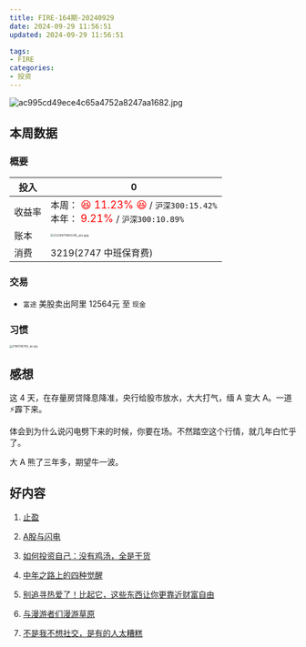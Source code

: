 ```yaml
---
title: FIRE-164期-20240929
date: 2024-09-29 11:56:51
updated: 2024-09-29 11:56:51

tags:
- FIRE
categories:
- 投资
---
```


![ac995cd49ece4c65a4752a8247aa1682.jpg](https://s2.loli.net/2024/09/22/uRboVQC38OdkUDW.jpg)

## 本周数据

### 概要

| 投入   | 0                                                     |
| ------ | ------------------------------------------------------------ |
| 收益率 | 本周：<font color="red" size=4> 😆 11.23% 😆</font> / `沪深300:15.42%`    <br />本年：<font color="red" size=4> 9.21% </font>/ `沪深300:10.89%` |
| 账本   | <img src="https://s2.loli.net/2024/09/22/3Nq9xieR6ZGagYf.jpg" alt="211697983156_.pic.jpg" style="zoom:33%;" /> |
| 消费   | 3219(2747 中班保育费)                                           |

### 交易
* `富途` 美股卖出阿里 12564元 至 `现金`

### 习惯

<img src="https://s2.loli.net/2024/09/22/7oKZVpikNlPMq3j.jpg" alt="211697983156_.pic.jpg" style="zoom:30%;" />

## 感想

这 4 天，在存量房贷降息降准，央行给股市放水，大大打气，缅 A 变大 A。一道⚡️霹下来。

体会到为什么说闪电劈下来的时候，你要在场。不然踏空这个行情，就几年白忙乎了。

大 A 熊了三年多，期望牛一波。

## 好内容

1. [止盈](https://mp.weixin.qq.com/s/tf7Yjnfx3MtspyAPRvg0eA)

2. [A股与闪电](https://mp.weixin.qq.com/s/YPJv-qvv4YvrbP3PyXQrMw)

3. [如何投资自己：没有鸡汤，全是干货](https://www.xiaoyuzhoufm.com/episode/66f9526081cdab3a93f0155b)

4. [中年之路上的四种觉醒](https://www.xiaoyuzhoufm.com/episode/66f28c352adfe48b8317ac97)

5. [别追寻热爱了！比起它，这些东西让你更靠近财富自由](https://www.xiaoyuzhoufm.com/episode/66f65bc581cdab3a937360f7)

6. [与漫游者们漫游草原](https://www.xiaoyuzhoufm.com/episode/66f79598e27add2172e5e4e6)

7. [不是我不想社交，是有的人太糟糕](https://www.xiaoyuzhoufm.com/episode/66efe2cf6920a36bfccc718d)
